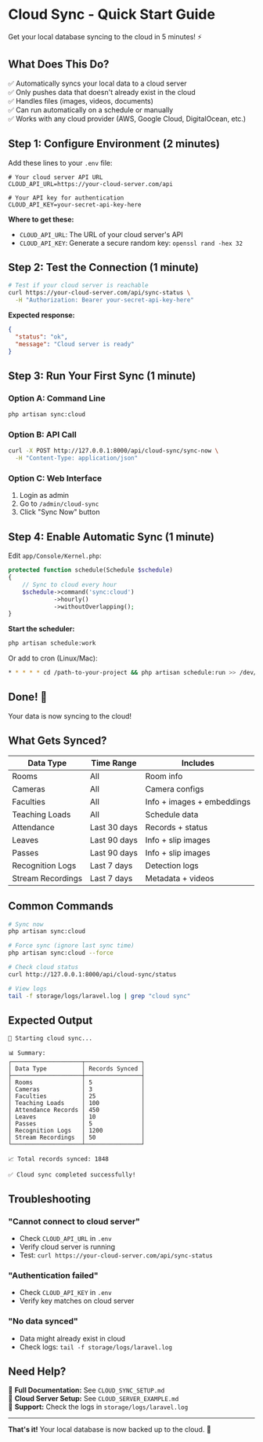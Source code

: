 # Cloud Sync - Quick Start Guide

Get your local database syncing to the cloud in 5 minutes! ⚡

## What Does This Do?

✅ Automatically syncs your local data to a cloud server  
✅ Only pushes data that doesn't already exist in the cloud  
✅ Handles files (images, videos, documents)  
✅ Can run automatically on a schedule or manually  
✅ Works with any cloud provider (AWS, Google Cloud, DigitalOcean, etc.)  

## Step 1: Configure Environment (2 minutes)

Add these lines to your `.env` file:

```env
# Your cloud server API URL
CLOUD_API_URL=https://your-cloud-server.com/api

# Your API key for authentication
CLOUD_API_KEY=your-secret-api-key-here
```

**Where to get these:**
- `CLOUD_API_URL`: The URL of your cloud server's API
- `CLOUD_API_KEY`: Generate a secure random key: `openssl rand -hex 32`

## Step 2: Test the Connection (1 minute)

```bash
# Test if your cloud server is reachable
curl https://your-cloud-server.com/api/sync-status \
  -H "Authorization: Bearer your-secret-api-key-here"
```

**Expected response:**
```json
{
  "status": "ok",
  "message": "Cloud server is ready"
}
```

## Step 3: Run Your First Sync (1 minute)

### Option A: Command Line
```bash
php artisan sync:cloud
```

### Option B: API Call
```bash
curl -X POST http://127.0.0.1:8000/api/cloud-sync/sync-now \
  -H "Content-Type: application/json"
```

### Option C: Web Interface
1. Login as admin
2. Go to `/admin/cloud-sync`
3. Click "Sync Now" button

## Step 4: Enable Automatic Sync (1 minute)

Edit `app/Console/Kernel.php`:

```php
protected function schedule(Schedule $schedule)
{
    // Sync to cloud every hour
    $schedule->command('sync:cloud')
             ->hourly()
             ->withoutOverlapping();
}
```

**Start the scheduler:**
```bash
php artisan schedule:work
```

Or add to cron (Linux/Mac):
```bash
* * * * * cd /path-to-your-project && php artisan schedule:run >> /dev/null 2>&1
```

## Done! 🎉

Your data is now syncing to the cloud!

## What Gets Synced?

| Data Type | Time Range | Includes |
|-----------|------------|----------|
| Rooms | All | Room info |
| Cameras | All | Camera configs |
| Faculties | All | Info + images + embeddings |
| Teaching Loads | All | Schedule data |
| Attendance | Last 30 days | Records + status |
| Leaves | Last 90 days | Info + slip images |
| Passes | Last 90 days | Info + slip images |
| Recognition Logs | Last 7 days | Detection logs |
| Stream Recordings | Last 7 days | Metadata + videos |

## Common Commands

```bash
# Sync now
php artisan sync:cloud

# Force sync (ignore last sync time)
php artisan sync:cloud --force

# Check cloud status
curl http://127.0.0.1:8000/api/cloud-sync/status

# View logs
tail -f storage/logs/laravel.log | grep "cloud sync"
```

## Expected Output

```
🚀 Starting cloud sync...

📊 Summary:
┌────────────────────┬────────────────┐
│ Data Type          │ Records Synced │
├────────────────────┼────────────────┤
│ Rooms              │ 5              │
│ Cameras            │ 3              │
│ Faculties          │ 25             │
│ Teaching Loads     │ 100            │
│ Attendance Records │ 450            │
│ Leaves             │ 10             │
│ Passes             │ 5              │
│ Recognition Logs   │ 1200           │
│ Stream Recordings  │ 50             │
└────────────────────┴────────────────┘

📈 Total records synced: 1848

✅ Cloud sync completed successfully!
```

## Troubleshooting

### "Cannot connect to cloud server"
- Check `CLOUD_API_URL` in `.env`
- Verify cloud server is running
- Test: `curl https://your-cloud-server.com/api/sync-status`

### "Authentication failed"
- Check `CLOUD_API_KEY` in `.env`
- Verify key matches on cloud server

### "No data synced"
- Data might already exist in cloud
- Check logs: `tail -f storage/logs/laravel.log`

## Need Help?

📖 **Full Documentation:** See `CLOUD_SYNC_SETUP.md`  
🔧 **Cloud Server Setup:** See `CLOUD_SERVER_EXAMPLE.md`  
💬 **Support:** Check the logs in `storage/logs/laravel.log`  

---

**That's it!** Your local database is now backed up to the cloud. 🚀

